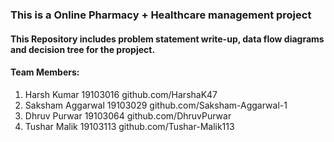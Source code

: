 ### This is a Online Pharmacy + Healthcare management project
#### This Repository includes problem statement write-up, data flow diagrams and decision tree for the propject.
#### Team Members:
1. Harsh Kumar 19103016 github.com/HarshaK47
2. Saksham Aggarwal 19103029 github.com/Saksham-Aggarwal-1
3. Dhruv Purwar 19103064 github.com/DhruvPurwar
4. Tushar Malik 19103113 github.com/Tushar-Malik113
